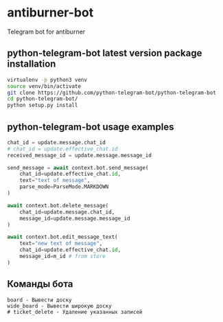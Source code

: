 # antiburner-bot
Telegram bot for antiburner


## python-telegram-bot latest version package installation

```bash
virtualenv -p python3 venv
source venv/bin/activate
git clone https://github.com/python-telegram-bot/python-telegram-bot
cd python-telegram-bot/
python setup.py install
```

## python-telegram-bot usage examples

```python
chat_id = update.message.chat_id
# chat_id = update.effective_chat.id
received_message_id = update.message.message_id
```

```python
send_message = await context.bot.send_message(
	chat_id=update.effective_chat.id,
	text="text of message",
	parse_mode=ParseMode.MARKDOWN
)
```

```python
await context.bot.delete_message(
	chat_id=update.message.chat_id,
	message_id=update.message.message_id
)
```

```python
await context.bot.edit_message_text(
	text="new text of message",
	chat_id=update.effective_chat.id,
	message_id=m_id # from store
)
```

## Команды бота

```
board - Вывести доску
wide_board - Вывести широкую доску
# ticket_delete - Удаление указанных записей
```
